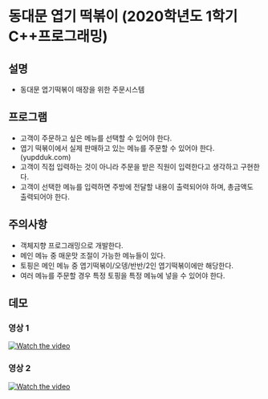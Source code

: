 # 동대문 엽기 떡볶이 (2020학년도 1학기 C++프로그래밍)
## 설명
- 동대문 엽기떡볶이 매장을 위한 주문시스템
## 프로그램
- 고객이 주문하고 싶은 메뉴를 선택할 수 있어야 한다.
- 엽기 떡볶이에서 실제 판매하고 있는 메뉴를 주문할 수 있어야 한다. (yupdduk.com)
- 고객이 직접 입력하는 것이 아니라 주문을 받은 직원이 입력한다고 생각하고 구현한다.
- 고객이 선택한 메뉴를 입력하면 주방에 전달할 내용이 출력되어야 하며, 총금액도 출력되어야 한다.
## 주의사항
- 객체지향 프로그래밍으로 개발한다.
- 메인 메뉴 중 매운맛 조절이 가능한 메뉴들이 있다.
- 토핑은 메인 메뉴 중 엽기떡볶이/오뎅/반반/2인 엽기떡볶이에만 해당한다.
- 여러 메뉴를 주문할 경우 특정 토핑을 특정 메뉴에 넣을 수 있어야 한다.
## 데모 
### 영상 1
[![Watch the video](https://i.imgur.com/fl9xxaN.png)](https://www.youtube.com/watch?v=56JHV1dwauA&t=88s)
### 영상 2
[![Watch the video](https://i.imgur.com/nqFqQKL.png)](https://www.youtube.com/watch?v=x5m5wBo4sok&t=4s)
